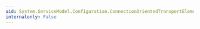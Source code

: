 ```yaml
---
uid: System.ServiceModel.Configuration.ConnectionOrientedTransportElement.ConnectionBufferSize
internalonly: False
---
```

